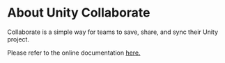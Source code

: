 # About Unity Collaborate

Collaborate is a simple way for teams to save, share, and sync their Unity project.

Please refer to the online documentation [here.](https://docs.unity3d.com/Manual/UnityCollaborate.html)